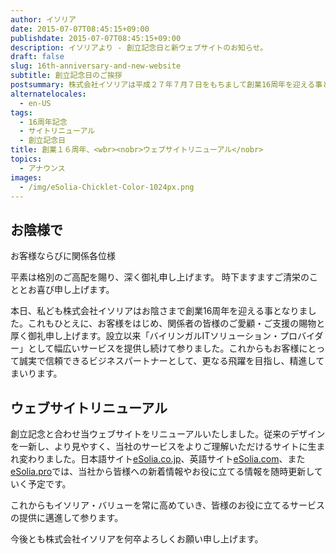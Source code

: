 ```yaml
---
author: イソリア
date: 2015-07-07T08:45:15+09:00
publishdate: 2015-07-07T08:45:15+09:00
description: イソリアより - 創立記念日と新ウェブサイトのお知らせ。
draft: false
slug: 16th-anniversary-and-new-website
subtitle: 創立記念日のご挨拶
postsummary: 株式会社イソリアは平成２７年７月７日をもちまして創業16周年を迎える事となりました。またこの度ウェブサイトもリニューアルいたしました。当社サービス内容などより一層の内容充実に努めてまいりますので、今後ともどうぞよろしくお願い申し上げます。
alternatelocales:
  - en-US
tags:
  - 16周年記念
  - サイトリニューアル
  - 創立記念日
title: 創業１６周年、<wbr><nobr>ウェブサイトリニューアル</nobr>
topics:
  - アナウンス
images:
  - /img/eSolia-Chicklet-Color-1024px.png
---
```


## お陰様で

お客様ならびに関係各位様

平素は格別のご高配を賜り、深く御礼申し上げます。 時下ますますご清栄のこととお喜び申し上げます。

本日、私ども株式会社イソリアはお陰さまで創業16周年を迎える事となりました。これもひとえに、お客様をはじめ、関係者の皆様のご愛顧・ご支援の賜物と厚く御礼申し上げます。設立以来「バイリンガルITソリューション・プロバイダー」として幅広いサービスを提供し続けて参りました。これからもお客様にとって誠実で信頼できるビジネスパートナーとして、更なる飛躍を目指し、精進してまいります。

## ウェブサイトリニューアル

創立記念と合わせ当ウェブサイトをリニューアルいたしました。従来のデザインを一新し、より見やすく、当社のサービスをよりご理解いただけるサイトに生まれ変わりました。日本語サイト[eSolia.co.jp](http://esolia.co.jp)、英語サイト[eSolia.com](http://esolia.com)、また[eSolia.pro](http://esolia.pro)では、当社から皆様への新着情報やお役に立てる情報を随時更新していく予定です。

これからもイソリア・バリューを常に高めていき、皆様のお役に立てるサービスの提供に邁進して参ります。

今後とも株式会社イソリアを何卒よろしくお願い申し上げます。
